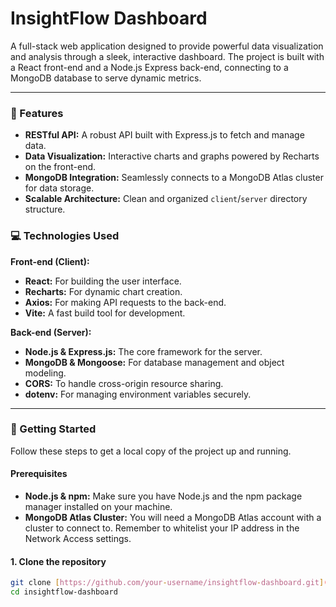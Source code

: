 # InsightFlow Dashboard

A full-stack web application designed to provide powerful data visualization and analysis through a sleek, interactive dashboard. The project is built with a React front-end and a Node.js Express back-end, connecting to a MongoDB database to serve dynamic metrics.

---

### 🌟 Features

* **RESTful API:** A robust API built with Express.js to fetch and manage data.
* **Data Visualization:** Interactive charts and graphs powered by Recharts on the front-end.
* **MongoDB Integration:** Seamlessly connects to a MongoDB Atlas cluster for data storage.
* **Scalable Architecture:** Clean and organized `client`/`server` directory structure.

### 💻 Technologies Used

**Front-end (Client):**
* **React:** For building the user interface.
* **Recharts:** For dynamic chart creation.
* **Axios:** For making API requests to the back-end.
* **Vite:** A fast build tool for development.

**Back-end (Server):**
* **Node.js & Express.js:** The core framework for the server.
* **MongoDB & Mongoose:** For database management and object modeling.
* **CORS:** To handle cross-origin resource sharing.
* **dotenv:** For managing environment variables securely.

---

### 🚀 Getting Started

Follow these steps to get a local copy of the project up and running.

#### Prerequisites

* **Node.js & npm:** Make sure you have Node.js and the npm package manager installed on your machine.
* **MongoDB Atlas Cluster:** You will need a MongoDB Atlas account with a cluster to connect to. Remember to whitelist your IP address in the Network Access settings.

#### 1. Clone the repository

```bash
git clone [https://github.com/your-username/insightflow-dashboard.git](https://github.com/your-username/insightflow-dashboard.git)
cd insightflow-dashboard

